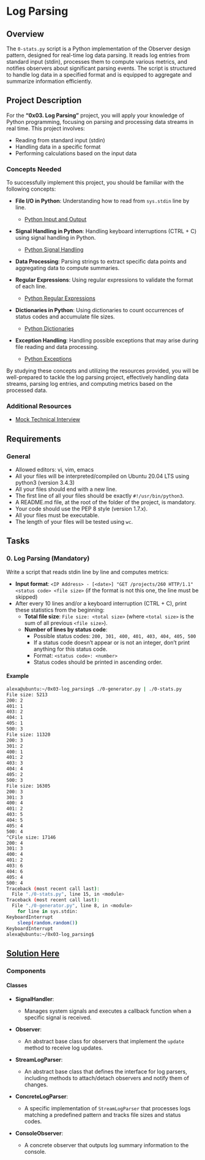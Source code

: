 # Log Parsing

## Overview

The `0-stats.py` script is a Python implementation of the Observer design pattern, designed for real-time log data parsing. It reads log entries from standard input (stdin), processes them to compute various metrics, and notifies observers about significant parsing events. The script is structured to handle log data in a specified format and is equipped to aggregate and summarize information efficiently.

## Project Description

For the **“0x03. Log Parsing”** project, you will apply your knowledge of Python programming, focusing on parsing and processing data streams in real time. This project involves:

- Reading from standard input (stdin)
- Handling data in a specific format
- Performing calculations based on the input data

### Concepts Needed

To successfully implement this project, you should be familiar with the following concepts:

- **File I/O in Python**: Understanding how to read from `sys.stdin` line by line.
  - [Python Input and Output](https://docs.python.org/3/tutorial/inputoutput.html)

- **Signal Handling in Python**: Handling keyboard interruptions (CTRL + C) using signal handling in Python.
  - [Python Signal Handling](https://docs.python.org/3/library/signal.html)

- **Data Processing**: Parsing strings to extract specific data points and aggregating data to compute summaries.

- **Regular Expressions**: Using regular expressions to validate the format of each line.
  - [Python Regular Expressions](https://docs.python.org/3/library/re.html)

- **Dictionaries in Python**: Using dictionaries to count occurrences of status codes and accumulate file sizes.
  - [Python Dictionaries](https://docs.python.org/3/tutorial/datastructures.html#dictionaries)

- **Exception Handling**: Handling possible exceptions that may arise during file reading and data processing.
  - [Python Exceptions](https://docs.python.org/3/tutorial/errors.html)

By studying these concepts and utilizing the resources provided, you will be well-prepared to tackle the log parsing project, effectively handling data streams, parsing log entries, and computing metrics based on the processed data.

### Additional Resources

- [Mock Technical Interview](https://www.youtube.com/watch?feature=shared&v=5dRTK-_Bzd0)

## Requirements

### General

- Allowed editors: vi, vim, emacs
- All your files will be interpreted/compiled on Ubuntu 20.04 LTS using python3 (version 3.4.3)
- All your files should end with a new line.
- The first line of all your files should be exactly `#!/usr/bin/python3`.
- A README.md file, at the root of the folder of the project, is mandatory.
- Your code should use the PEP 8 style (version 1.7.x).
- All your files must be executable.
- The length of your files will be tested using `wc`.

## Tasks

### 0. Log Parsing (Mandatory)

Write a script that reads stdin line by line and computes metrics:

- **Input format**: `<IP Address> - [<date>] "GET /projects/260 HTTP/1.1" <status code> <file size>` (if the format is not this one, the line must be skipped)
- After every 10 lines and/or a keyboard interruption (CTRL + C), print these statistics from the beginning:
  - **Total file size**: `File size: <total size>` (where `<total size>` is the sum of all previous `<file size>`).
  - **Number of lines by status code**:
    - Possible status codes: `200, 301, 400, 401, 403, 404, 405, 500`
    - If a status code doesn’t appear or is not an integer, don’t print anything for this status code.
    - Format: `<status code>: <number>`
    - Status codes should be printed in ascending order.

#### Example

```bash
alexa@ubuntu:~/0x03-log_parsing$ ./0-generator.py | ./0-stats.py 
File size: 5213
200: 2
401: 1
403: 2
404: 1
405: 1
500: 3
File size: 11320
200: 3
301: 2
400: 1
401: 2
403: 3
404: 4
405: 2
500: 3
File size: 16305
200: 3
301: 3
400: 4
401: 2
403: 5
404: 5
405: 4
500: 4
^CFile size: 17146
200: 4
301: 3
400: 4
401: 2
403: 6
404: 6
405: 4
500: 4
Traceback (most recent call last):
  File "./0-stats.py", line 15, in <module>
Traceback (most recent call last):
  File "./0-generator.py", line 8, in <module>
    for line in sys.stdin:
KeyboardInterrupt
    sleep(random.random())
KeyboardInterrupt
alexa@ubuntu:~/0x03-log_parsing$ 
```

## [Solution Here](0-stats.py)

### Components

#### Classes

- **SignalHandler**: 
  - Manages system signals and executes a callback function when a specific signal is received.

- **Observer**: 
  - An abstract base class for observers that implement the `update` method to receive log updates.

- **StreamLogParser**: 
  - An abstract base class that defines the interface for log parsers, including methods to attach/detach observers and notify them of changes.

- **ConcreteLogParser**: 
  - A specific implementation of `StreamLogParser` that processes logs matching a predefined pattern and tracks file sizes and status codes.

- **ConsoleObserver**: 
  - A concrete observer that outputs log summary information to the console.

